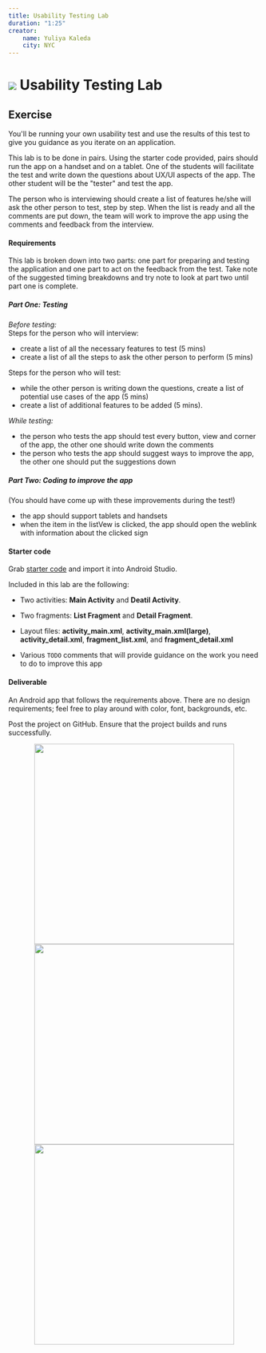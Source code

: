 ```yaml
---
title: Usability Testing Lab
duration: "1:25"
creator:
    name: Yuliya Kaleda
    city: NYC
---
```



# ![](https://ga-dash.s3.amazonaws.com/production/assets/logo-9f88ae6c9c3871690e33280fcf557f33.png) Usability Testing Lab

## Exercise  

You'll be running your own usability test and use the results of this test to give you guidance as you iterate on an application.

This lab is to be done in pairs. Using the starter code provided, pairs should run the app on a handset and on a tablet. One of the students will facilitate the test and write down the questions about UX/UI aspects of the app. The other student will be the "tester" and test the app.

The person who is interviewing should create a list of features he/she will ask the other person to test, step by step. When the list is ready and all the comments are put down, the team will work to improve the app using the comments and feedback from the interview.

#### Requirements

This lab is broken down into two parts: one part for preparing and testing the application and one part to act on the feedback from the test.  Take note of the suggested timing breakdowns and try note to look at part two until part one is complete.

##### Part One: Testing

*Before testing:*  
Steps for the person who will interview:
- create a list of all the necessary features to test (5 mins)
- create a list of all the steps to ask the other person to perform (5 mins)

Steps for the person who will test:
- while the other person is writing down the questions, create a list of potential use cases of the app (5 mins)
- create a list of additional features to be added (5 mins).

*While testing:*
- the person who tests the app should test every button, view and corner of the app, the other one should write down the comments
- the person who tests the app should suggest ways to improve the app, the other one should put the suggestions down


##### Part Two: Coding to improve the app

(You should have come up with these improvements during the test!)

- the app should support tablets and handsets
- when the item in the listVew is clicked, the app should open the weblink with information about the clicked sign

#### Starter code

Grab [starter code](starter-code/UsabilityTestingStarterCode) and import it into Android Studio.

Included in this lab are the following:

* Two activities: **Main Activity** and **Deatil Activity**.

* Two fragments: **List Fragment** and **Detail Fragment**.

* Layout files: **activity_main.xml**, **activity_main.xml(large)**, **activity_detail.xml**, **fragment_list.xml**, and **fragment_detail.xml**

* Various `TODO` comments that will provide guidance on the work you need to do to improve this app

#### Deliverable

An Android app that follows the requirements above. There are no design requirements; feel free to play around with color, font, backgrounds, etc.

Post the project on GitHub. Ensure that the project builds and runs successfully.

<p align="center">
	<img src="screenshots/handset_main.png" height="400px" /> <img src="screenshots/handset_details.png" height="400px" /> <img src="screenshots/tablet.png" height="400px" />
</p>
